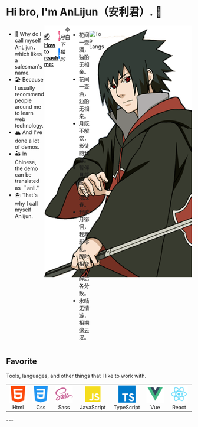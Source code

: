 # Hi bro, I'm AnLijun（安利君）. 👋

<img src='./src/assets/sasuke.png' align="right" width="400"/>

<div class='intro' style="display: flex;">
<br></br>
<ul>
  <li>🧭 Why do I call myself AnLijun，which likes a salesman's name.</li> 
  <li>🏖 Because I usually recommend people around me to learn web technology.</li> 
  <li>🏔 And I've done a lot of demos.  </li> 
  <li>🏜 In Chinese, the demo can be translated as ＂anli."</li>
  <li>🏝 That's why I call myself Anlijun.</li>
</ul>
<h4>
  <a class="heading-link" href="#-how-to-reach-me">📫 How to reach me:</a>
</h4>
<p>
    <a align="center" width="70" href="https://space.bilibili.com/515747819?spm_id_from=333.1007.0.0">
      <img src="./src/assets/bilibili.svg" width="28" height="28" alt="Html" />
    </a>
    <span>&nbsp;</span>
    <a href="https://juejin.cn/user/2502960686040286" align="center" width="70">
      <img src="./src/assets/juejin.png" width="28" height="28" alt="Html" />
    </a>
</p>

<h6>月下独酌</h6>
<div>李白</div>
<ul>
  <li> 花间一壶酒，独酌无相亲。</li>
  <li> 花间一壶酒，独酌无相亲。</li>
  <li> 月既不解饮，影徒随我身。</li>
  <li> 暂伴月将影，行乐须及春。</li>
  <li> 我歌月徘徊，我舞影零乱。</li>
  <li> 醒时相交欢，醉后各分散。</li>
  <li> 永结无情游，相期邈云汉。</li>
</ul>
<br></br>
<br></br>

![Top Langs](https://github-readme-stats.vercel.app/api/top-langs/?username=An-Lijun&layout=compact)
<!-- &theme=tokyonight -->

</div>
<h2 align="left" id="macropower-tech">Favorite</h2>
 Tools, languages, and other things that I like to work with.
 <table>
  <tr>
    <td align="center" width="96">
      <a href="#macropower-tech">
        <img src="./src/assets/html.svg" width="48" height="48" alt="Html" />
      </a>
      <br>Html
    </td>
    <td align="center" width="96">
      <a href="#macropower-tech">
        <img src="./src/assets/css.svg" width="48" height="48" alt="Css" />
      </a>
      <br>Css
    </td>
    <td align="center"  width="96">
      <a href="#macropower-tech">
        <img src="./src/assets/sass-original.svg" width="48" height="48" alt="Sass" />
      </a>
      <br>Sass
    </td>
    <td align="center" width="96">
      <a href="#macropower-tech">
        <img src="./src/assets/JavaScript.svg" width="48" height="48" alt="JavaScript" />
      </a>
      <br>JavaScript
    </td>
    <td align="center" width="96">
      <a href="#macropower-tech">
        <img src="./src/assets/typescript-original.svg" width="48" height="48" alt="TypeScript" />
      </a>
      <br>TypeScript
    </td>
    <td align="center" width="96">
      <a href="#macropower-tech">
        <img src="./src/assets/Vue.svg" width="48" height="48" alt="Vue" />
      </a>
      <br>Vue
    </td>
    <td align="center" width="96">
      <a href="#macropower-tech">
        <img src="./src/assets/React.svg" width="48" height="48" alt="React" />
      </a>
      <br>React
    </td>
  </tr>
</table>
---


